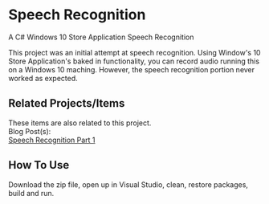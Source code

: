 # Speech Recognition
A C# Windows 10 Store Application Speech Recognition

This project was an initial attempt at speech recognition.  Using Window's 10 Store Application's baked in functionality, you can record audio running this on a Windows 10 maching.  However, the speech recognition portion never worked as expected.

## Related Projects/Items

These items are also related to this project. 
<br/>
Blog Post(s):
<br/>
<a href="https://erichelin.wordpress.com/2016/10/30/speech-recognition-part-1/">Speech Recognition Part 1</a>

## How To Use
Download the zip file, open up in Visual Studio, clean, restore packages, build and run.
